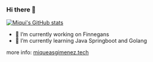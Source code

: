 ### Hi there 👋
[![Miqui's GitHub stats](https://github-readme-stats.vercel.app/api?username=miquigz)](https://github.com/miquigz/github-readme-stats)
- 🔭 I’m currently working on Finnegans
- 🌱 I’m currently learning Java Springboot and Golang

more info: [miqueasgimenez.tech](https://miqueasgimenez.tech/)
